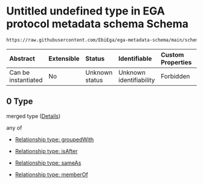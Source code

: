 # Untitled undefined type in EGA protocol metadata schema Schema

```txt
https://raw.githubusercontent.com/EbiEga/ega-metadata-schema/main/schemas/EGA.protocol.json#/properties/protocolRelationships/items/allOf/1/anyOf/1/allOf/0
```



| Abstract            | Extensible | Status         | Identifiable            | Custom Properties | Additional Properties | Access Restrictions | Defined In                                                                       |
| :------------------ | :--------- | :------------- | :---------------------- | :---------------- | :-------------------- | :------------------ | :------------------------------------------------------------------------------- |
| Can be instantiated | No         | Unknown status | Unknown identifiability | Forbidden         | Allowed               | none                | [EGA.protocol.json\*](../../../schemas/EGA.protocol.json "open original schema") |

## 0 Type

merged type ([Details](ega-17-properties-protocol-relationships-items-allof-relationship-constraints-for-a-protocol-anyof-allowed-relationships-of-type-groupedwith-isafter-sameas-memberof-optional-ones-allof-0.md))

any of

*   [Relationship type: groupedWith](ega-12-definitions-relationship-type-groupedwith.md "check type definition")

*   [Relationship type: isAfter](ega-12-definitions-relationship-type-isafter.md "check type definition")

*   [Relationship type: sameAs](ega-12-definitions-relationship-type-sameas.md "check type definition")

*   [Relationship type: memberOf](ega-12-definitions-relationship-type-memberof.md "check type definition")
